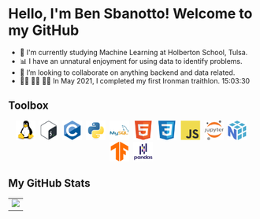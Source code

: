 # Hello, I'm Ben Sbanotto! Welcome to my GitHub
- 🤖 I'm currently studying Machine Learning at Holberton School, Tulsa.
- 📊 I have an unnatural enjoyment for using data to identify problems.
- 🤝 I’m looking to collaborate on anything backend and data related.
- 🏊‍♂️ 🚴‍♂️ 🏃‍♂ In May 2021, I completed my first Ironman traithlon. 15:03:30

## Toolbox
<div align=center>
  <img src="https://github.com/devicons/devicon/blob/master/icons/linux/linux-original.svg" title="Linux" alt="Linux" width="40" height="40"/>&nbsp;
  <img src="https://github.com/devicons/devicon/blob/master/icons/bash/bash-original.svg" title="Bash" alt="Bash" width="40" height="40"/>&nbsp;
  <img src="https://github.com/devicons/devicon/blob/master/icons/c/c-original.svg" title="C" alt="C" width="40" height="40"/>&nbsp;
  <img src="https://github.com/devicons/devicon/blob/master/icons/python/python-original.svg" title="Python" alt="Python" width="40" height="40"/>&nbsp;
  <img src="https://github.com/devicons/devicon/blob/master/icons/mysql/mysql-original-wordmark.svg" title="MySQL" alt="MySQL" width="40" height="40"/>&nbsp;
  <img src="https://github.com/devicons/devicon/blob/master/icons/html5/html5-original.svg" title="HTML" alt="HTML" width="40" height="40"/>&nbsp;
  <img src="https://github.com/devicons/devicon/blob/master/icons/css3/css3-original.svg" title="CSS" alt="CSS" width="40" height="40"/>&nbsp;
  <img src="https://github.com/devicons/devicon/blob/master/icons/javascript/javascript-original.svg" title="JavaScript" alt="JavaScript" width="40" height="40"/>&nbsp;
  <img src="https://github.com/devicons/devicon/blob/master/icons/jupyter/jupyter-original-wordmark.svg" title="Jupyter" alt="Jupyter" width="40" height="40"/>&nbsp;
  <img src="https://github.com/devicons/devicon/blob/master/icons/numpy/numpy-original.svg" title="Numpy" alt="Numpy" width="40" height="40"/>&nbsp;
  <img src="https://github.com/devicons/devicon/blob/master/icons/tensorflow/tensorflow-original.svg" title="Tensorflow" alt="Tensorflow" width="40" height="40"/>&nbsp;
  <img src="https://github.com/devicons/devicon/blob/master/icons/pandas/pandas-original-wordmark.svg" title="Pandas" alt="Pandas" width="40" height="40"/>&nbsp;
</div>

## My GitHub Stats
<table align=center>
    <tr>
        <td>
            <img src="https://github-readme-stats.vercel.app/api/top-langs/?username=bsbanotto&layout=compact"/>
        </td>
    </tr>
</table>

<!---
![Anurag's GitHub stats](https://github-readme-stats.vercel.app/api?username=bsbanotto&show_icons=true&theme=tokyonight)
![Top Langs](https://github-readme-stats.vercel.app/api/top-langs/?username=bsbanotto&layout=compact&theme=tokyonight)
--->
  

<!---
bsbanotto/bsbanotto is a ✨ special ✨ repository because its `README.md` (this file) appears on your GitHub profile.
You can click the Preview link to take a look at your changes.
--->
